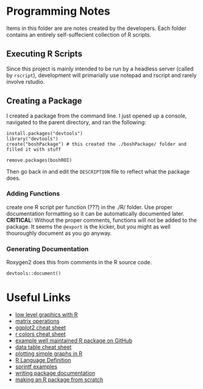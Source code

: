 # Programming Notes
Items in this folder are are notes created by the developers. Each folder contains an entirely self-suffecient collection of R scripts.

## Executing R Scripts
Since this project is mainly intended to be run by a headless server (called by `rscript`), development will primarially use notepad and rscript and rarely involve rstudio.

## Creating a Package
I created a package from the command line. I just opened up a console, navigated to the parent directory, and ran the following:

```
install.packages("devtools")
library("devtools")
create("boshPackage") # this created the ./boshPackage/ folder and filled it with stuff
```

```
remove.packages(boshROI)
```

Then go back in and edit the `DESCRIPTION` file to reflect what the package does.

### Adding Functions
create one R script per function (???) in the ./R/ folder. Use proper documentation formatting so it can be automatically documented later. **CRITICAL:** Without the proper comments, functions will not be added to the package. It seems the `@export` is the kicker, but you might as well thouroughly document as you go anyway.

### Generating Documentation
Roxygen2 does this from comments in the R source code.

```
devtools::document()
```

# Useful Links
* [low level graphics with R](https://www.stat.auckland.ac.nz/~ihaka/120/Notes/ch03.pdf)
* [matrix operations](http://www.philender.com/courses/multivariate/notes/matr.html)
* [ggplot2 cheat sheet](https://www.rstudio.com/wp-content/uploads/2015/03/ggplot2-cheatsheet.pdf)
* [r colors cheat sheet](https://www.nceas.ucsb.edu/~frazier/RSpatialGuides/colorPaletteCheatsheet.pdf)
* [example well maintained R package on GitHub](https://github.com/dirkschumacher/ompr)
* [data table cheat sheet](https://s3.amazonaws.com/assets.datacamp.com/img/blog/data+table+cheat+sheet.pdf)
* [plotting simple graphs in R](http://www.harding.edu/fmccown/r/)
* [R Language Definition](https://cran.r-project.org/doc/manuals/R-lang.html#Operators)
* [sprintf examples](http://www.cookbook-r.com/Strings/Creating_strings_from_variables/)
* [writing package documentation](https://support.rstudio.com/hc/en-us/articles/200532317-Writing-Package-Documentation)
* [making an R package from scratch](https://hilaryparker.com/2014/04/29/writing-an-r-package-from-scratch/)